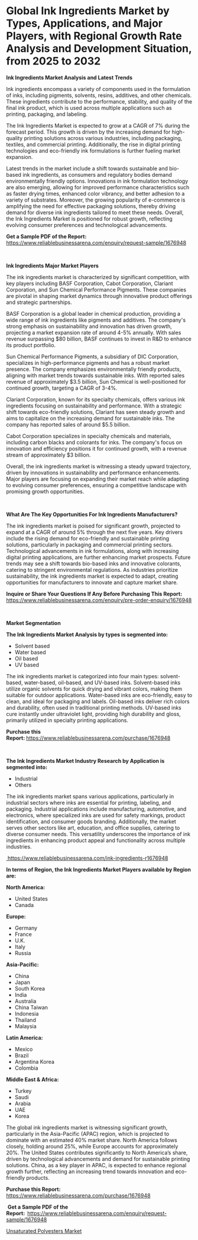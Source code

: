<p><h1>Global Ink Ingredients Market by Types, Applications, and Major Players, with Regional Growth Rate Analysis and Development Situation, from 2025 to 2032</h1></p><p><strong>Ink Ingredients Market Analysis and Latest Trends</strong></p>
<p><p>Ink ingredients encompass a variety of components used in the formulation of inks, including pigments, solvents, resins, additives, and other chemicals. These ingredients contribute to the performance, stability, and quality of the final ink product, which is used across multiple applications such as printing, packaging, and labeling.</p><p>The Ink Ingredients Market is expected to grow at a CAGR of 7% during the forecast period. This growth is driven by the increasing demand for high-quality printing solutions across various industries, including packaging, textiles, and commercial printing. Additionally, the rise in digital printing technologies and eco-friendly ink formulations is further fueling market expansion. </p><p>Latest trends in the market include a shift towards sustainable and bio-based ink ingredients, as consumers and regulatory bodies demand environmentally friendly options. Innovations in ink formulation technology are also emerging, allowing for improved performance characteristics such as faster drying times, enhanced color vibrancy, and better adhesion to a variety of substrates. Moreover, the growing popularity of e-commerce is amplifying the need for effective packaging solutions, thereby driving demand for diverse ink ingredients tailored to meet these needs. Overall, the Ink Ingredients Market is positioned for robust growth, reflecting evolving consumer preferences and technological advancements.</p></p>
<p><strong>Get a Sample PDF of the Report:&nbsp;</strong> <a href="https://www.reliablebusinessarena.com/enquiry/request-sample/1676948?utm_campaign=2485&utm_medium=2&utm_source=Github&utm_content=ia&utm_term=24032025&utm_id=ink-ingredients">https://www.reliablebusinessarena.com/enquiry/request-sample/1676948</a></p>
<p>&nbsp;</p>
<p><strong>Ink Ingredients Major Market Players</strong></p>
<p><p>The ink ingredients market is characterized by significant competition, with key players including BASF Corporation, Cabot Corporation, Clariant Corporation, and Sun Chemical Performance Pigments. These companies are pivotal in shaping market dynamics through innovative product offerings and strategic partnerships.</p><p>BASF Corporation is a global leader in chemical production, providing a wide range of ink ingredients like pigments and additives. The company's strong emphasis on sustainability and innovation has driven growth, projecting a market expansion rate of around 4-5% annually. With sales revenue surpassing $80 billion, BASF continues to invest in R&D to enhance its product portfolio.</p><p>Sun Chemical Performance Pigments, a subsidiary of DIC Corporation, specializes in high-performance pigments and has a robust market presence. The company emphasizes environmentally friendly products, aligning with market trends towards sustainable inks. With reported sales revenue of approximately $3.5 billion, Sun Chemical is well-positioned for continued growth, targeting a CAGR of 3-4%.</p><p>Clariant Corporation, known for its specialty chemicals, offers various ink ingredients focusing on sustainability and performance. With a strategic shift towards eco-friendly solutions, Clariant has seen steady growth and aims to capitalize on the increasing demand for sustainable inks. The company has reported sales of around $5.5 billion.</p><p>Cabot Corporation specializes in specialty chemicals and materials, including carbon blacks and colorants for inks. The company's focus on innovation and efficiency positions it for continued growth, with a revenue stream of approximately $3 billion.</p><p>Overall, the ink ingredients market is witnessing a steady upward trajectory, driven by innovations in sustainability and performance enhancements. Major players are focusing on expanding their market reach while adapting to evolving consumer preferences, ensuring a competitive landscape with promising growth opportunities.</p></p>
<p>&nbsp;</p>
<p><strong>What Are The Key Opportunities For Ink Ingredients Manufacturers?</strong></p>
<p><p>The ink ingredients market is poised for significant growth, projected to expand at a CAGR of around 5% through the next five years. Key drivers include the rising demand for eco-friendly and sustainable printing solutions, particularly in packaging and commercial printing sectors. Technological advancements in ink formulations, along with increasing digital printing applications, are further enhancing market prospects. Future trends may see a shift towards bio-based inks and innovative colorants, catering to stringent environmental regulations. As industries prioritize sustainability, the ink ingredients market is expected to adapt, creating opportunities for manufacturers to innovate and capture market share.</p></p>
<p><strong>Inquire or Share Your Questions If Any Before Purchasing This Report:</strong> <a href="https://www.reliablebusinessarena.com/enquiry/pre-order-enquiry/1676948?utm_campaign=2485&utm_medium=2&utm_source=Github&utm_content=ia&utm_term=24032025&utm_id=ink-ingredients">https://www.reliablebusinessarena.com/enquiry/pre-order-enquiry/1676948</a></p>
<p>&nbsp;</p>
<p><strong>Market Segmentation</strong></p>
<p><strong>The Ink Ingredients Market Analysis by types is segmented into:</strong></p>
<p><ul><li>Solvent based</li><li>Water based</li><li>Oil based</li><li>UV based</li></ul></p>
<p><p>The ink ingredients market is categorized into four main types: solvent-based, water-based, oil-based, and UV-based inks. Solvent-based inks utilize organic solvents for quick drying and vibrant colors, making them suitable for outdoor applications. Water-based inks are eco-friendly, easy to clean, and ideal for packaging and labels. Oil-based inks deliver rich colors and durability, often used in traditional printing methods. UV-based inks cure instantly under ultraviolet light, providing high durability and gloss, primarily utilized in specialty printing applications.</p></p>
<p><strong>Purchase this Report:&nbsp;</strong><a href="https://www.reliablebusinessarena.com/purchase/1676948?utm_campaign=2485&utm_medium=2&utm_source=Github&utm_content=ia&utm_term=24032025&utm_id=ink-ingredients">https://www.reliablebusinessarena.com/purchase/1676948</a></p>
<p>&nbsp;</p>
<p><strong>The Ink Ingredients Market Industry Research by Application is segmented into:</strong></p>
<p><ul><li>Industrial</li><li>Others</li></ul></p>
<p><p>The ink ingredients market spans various applications, particularly in industrial sectors where inks are essential for printing, labeling, and packaging. Industrial applications include manufacturing, automotive, and electronics, where specialized inks are used for safety markings, product identification, and consumer goods branding. Additionally, the market serves other sectors like art, education, and office supplies, catering to diverse consumer needs. This versatility underscores the importance of ink ingredients in enhancing product appeal and functionality across multiple industries.</p></p>
<p><a href="https://www.reliablebusinessarena.com/ink-ingredients-r1676948?utm_campaign=2485&utm_medium=2&utm_source=Github&utm_content=ia&utm_term=24032025&utm_id=ink-ingredients">&nbsp;https://www.reliablebusinessarena.com/ink-ingredients-r1676948</a></p>
<p><strong>In terms of Region, the Ink Ingredients Market Players available by Region are:</strong></p>
<p>
    <p> <strong> North America: </strong>
        <ul>
            <li>United States</li>
            <li>Canada</li>
        </ul>
        </p> 
    <p> <strong> Europe: </strong>
        <ul>
            <li>Germany</li>
            <li>France</li>
            <li>U.K.</li>
            <li>Italy</li>
            <li>Russia</li>
        </ul>
        </p> 
    <p> <strong> Asia-Pacific: </strong>
        <ul>
            <li>China</li>
            <li>Japan</li>
            <li>South Korea</li>
            <li>India</li>
            <li>Australia</li>
            <li>China Taiwan</li>
            <li>Indonesia</li>
            <li>Thailand</li>
            <li>Malaysia</li>
        </ul>
        </p> 
    <p> <strong> Latin America: </strong>
        <ul>
            <li>Mexico</li>
            <li>Brazil</li>
            <li>Argentina Korea</li>
            <li>Colombia</li>
        </ul>
        </p> 
    <p> <strong> Middle East & Africa: </strong>
        <ul>
            <li>Turkey</li>
            <li>Saudi</li>
            <li>Arabia</li>
            <li>UAE</li>
            <li>Korea</li>
        </ul>
    </p>
    </p>
<p><p>The global ink ingredients market is witnessing significant growth, particularly in the Asia-Pacific (APAC) region, which is projected to dominate with an estimated 40% market share. North America follows closely, holding around 25%, while Europe accounts for approximately 20%. The United States contributes significantly to North America’s share, driven by technological advancements and demand for sustainable printing solutions. China, as a key player in APAC, is expected to enhance regional growth further, reflecting an increasing trend towards innovation and eco-friendly products.</p></p>
<p><strong>Purchase this Report: </strong><a href="https://www.reliablebusinessarena.com/purchase/1676948?utm_campaign=2485&utm_medium=2&utm_source=Github&utm_content=ia&utm_term=24032025&utm_id=ink-ingredients">https://www.reliablebusinessarena.com/purchase/1676948</a></p>
<p>&nbsp;<strong>Get a Sample PDF of the Report:&nbsp;&nbsp;</strong><a href="https://www.reliablebusinessarena.com/enquiry/request-sample/1676948?utm_campaign=2485&utm_medium=2&utm_source=Github&utm_content=ia&utm_term=24032025&utm_id=ink-ingredients">https://www.reliablebusinessarena.com/enquiry/request-sample/1676948</a></p>
<p><strong></strong></p>
<p><p><a href="https://github.com/mayabungard8092/Market-Research-Report-List-1/blob/main/unsaturated-polyesters-market.md?utm_campaign=2485&utm_medium=2&utm_source=Github&utm_content=ia&utm_term=24032025&utm_id=ink-ingredients">Unsaturated Polyesters Market</a></p></p>